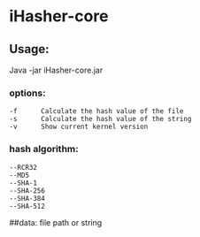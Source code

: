 # iHasher-core
## Usage:  
Java -jar iHasher-core.jar <options> <hash algorithm> <data>

### options:  
    -f      Calculate the hash value of the file  
    -s      Calculate the hash value of the string  
    -v      Show current kernel version  

### hash algorithm:  
    --RCR32  
    --MD5  
    --SHA-1  
    --SHA-256  
    --SHA-384  
    --SHA-512  

##data:
    file path or string


